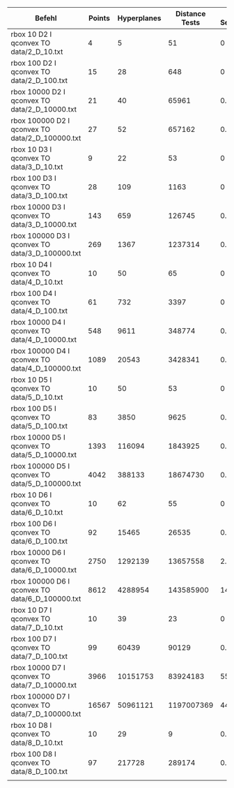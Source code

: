 | Befehl | Points | Hyperplanes | Distance Tests | CPU Seconds |
|--------|--------|-------------|----------------|-------------|
| rbox 10 D2 I qconvex TO data/2_D_10.txt | 4 | 5 | 51 | 0 |
| rbox 100 D2 I qconvex TO data/2_D_100.txt | 15 | 28 | 648 | 0 |
| rbox 10000 D2 I qconvex TO data/2_D_10000.txt | 21 | 40 | 65961 | 0.001 |
| rbox 100000 D2 I qconvex TO data/2_D_100000.txt | 27 | 52 | 657162 | 0.009 |
| rbox 10 D3 I qconvex TO data/3_D_10.txt | 9 | 22 | 53 | 0 |
| rbox 100 D3 I qconvex TO data/3_D_100.txt | 28 | 109 | 1163 | 0 |
| rbox 10000 D3 I qconvex TO data/3_D_10000.txt | 143 | 659 | 126745 | 0.002 |
| rbox 100000 D3 I qconvex TO data/3_D_100000.txt | 269 | 1367 | 1237314 | 0.02 |
| rbox 10 D4 I qconvex TO data/4_D_10.txt | 10 | 50 | 65 | 0 |
| rbox 100 D4 I qconvex TO data/4_D_100.txt | 61 | 732 | 3397 | 0 |
| rbox 10000 D4 I qconvex TO data/4_D_10000.txt | 548 | 9611 | 348774 | 0.01 |
| rbox 100000 D4 I qconvex TO data/4_D_100000.txt | 1089 | 20543 | 3428341 | 0.056 |
| rbox 10 D5 I qconvex TO data/5_D_10.txt | 10 | 50 | 53 | 0 |
| rbox 100 D5 I qconvex TO data/5_D_100.txt | 83 | 3850 | 9625 | 0.007 |
| rbox 10000 D5 I qconvex TO data/5_D_10000.txt | 1393 | 116094 | 1843925 | 0.114 |
| rbox 100000 D5 I qconvex TO data/5_D_100000.txt | 4042 | 388133 | 18674730 | 0.627 |
| rbox 10 D6 I qconvex TO data/6_D_10.txt | 10 | 62 | 55 | 0 |
| rbox 100 D6 I qconvex TO data/6_D_100.txt | 92 | 15465 | 26535 | 0.014 |
| rbox 10000 D6 I qconvex TO data/6_D_10000.txt | 2750 | 1292139 | 13657558 | 2.719 |
| rbox 100000 D6 I qconvex TO data/6_D_100000.txt | 8612 | 4288954 | 143585900 | 14.21 |
| rbox 10 D7 I qconvex TO data/7_D_10.txt | 10 | 39 | 23 | 0 |
| rbox 100 D7 I qconvex TO data/7_D_100.txt | 99 | 60439 | 90129 | 0.067 |
| rbox 10000 D7 I qconvex TO data/7_D_10000.txt | 3966 | 10151753 | 83924183 | 55.09 |
| rbox 100000 D7 I qconvex TO data/7_D_100000.txt | 16567 | 50961121 | 1197007369 | 442.1 |
| rbox 10 D8 I qconvex TO data/8_D_10.txt | 10 | 29 | 9 | 0.003 |
| rbox 100 D8 I qconvex TO data/8_D_100.txt | 97 | 217728 | 289174 | 0.284 |
|  |  |  |  |  |
